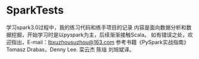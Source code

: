 # SparkTests
学习spark3.0过程中，我的练习代码和练手项目的记录
内容是面向数据分析和数据挖掘，开始学习时是以pyspark为主，后续渐渐接触Scala。
如有错误之处，欢迎指出，E-mail：lbxuzhousuzhou@163.com
参考书籍《PySpark实战指南》Tomasz Drabas，Denny Lee. 栾云杰 陈瑶 刘旭斌译。
